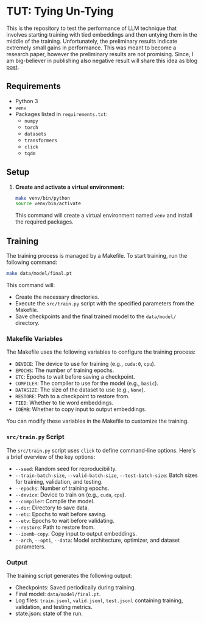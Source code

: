 # TUT: Tying Un-Tying

This is the repository to test the performance of LLM technique that involves starting training with tied embeddings and then untying them in the middle of the training. Unfortunately, the preliminary results indicate extremely small gains in performance. This was meant to become a research paper, however the preliminary results are not promising. Since, I am big-believer in publishing also negative result will share this idea as blog [post](https://f14-bertolotti.github.io/posts/06-03-25-tut/index.html). 

## Requirements

* Python 3
* `venv`
* Packages listed in `requirements.txt`:
    * `numpy`
    * `torch`
    * `datasets`
    * `transformers`
    * `click`
    * `tqdm`

## Setup

1.  **Create and activate a virtual environment:**

    ```bash
    make venv/bin/python
    source venv/bin/activate
    ```

    This command will create a virtual environment named `venv` and install the required packages.

## Training

The training process is managed by a Makefile. To start training, run the following command:

```bash
make data/model/final.pt
```

This command will:

* Create the necessary directories.
* Execute the `src/train.py` script with the specified parameters from the Makefile.
* Save checkpoints and the final trained model to the `data/model/` directory.

### Makefile Variables

The Makefile uses the following variables to configure the training process:

* `DEVICE`: The device to use for training (e.g., `cuda:0`, `cpu`).
* `EPOCHS`: The number of training epochs.
* `ETC`: Epochs to wait before saving a checkpoint.
* `COMPILER`: The compiler to use for the model (e.g., `basic`).
* `DATASIZE`: The size of the dataset to use (e.g., `None`).
* `RESTORE`: Path to a checkpoint to restore from.
* `TIED`: Whether to tie word embeddings.
* `IOEMB`: Whether to copy input to output embeddings.

You can modify these variables in the Makefile to customize the training.

### `src/train.py` Script

The `src/train.py` script uses `click` to define command-line options. Here's a brief overview of the key options:

* `--seed`: Random seed for reproducibility.
* `--train-batch-size`, `--valid-batch-size`, `--test-batch-size`: Batch sizes for training, validation, and testing.
* `--epochs`: Number of training epochs.
* `--device`: Device to train on (e.g., `cuda`, `cpu`).
* `--compiler`: Compile the model.
* `--dir`: Directory to save data.
* `--etc`: Epochs to wait before saving.
* `--etv`: Epochs to wait before validating.
* `--restore`: Path to restore from.
* `--ioemb-copy`: Copy input to output embeddings.
* `--arch`, `--opti`, `--data`: Model architecture, optimizer, and dataset parameters.

### Output

The training script generates the following output:

* Checkpoints: Saved periodically during training.
* Final model: `data/model/final.pt`.
* Log files: `train.jsonl`, `valid.jsonl`, `test.jsonl` containing training, validation, and testing metrics.
* state.json: state of the run.


